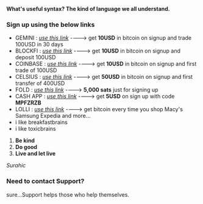 

**What's useful syntax?  The kind of language we all understand.**

### Sign up using the below links

- GEMINI : _[use this link](https://gemini.com/share/qz6d8kfe)_ ----> get **10USD** in bitcoin on signup and trade 100USD in 30 days
- BLOCKFI : _[use this link](https://blockfi.com/?ref=e67ce9d2)_ ----> get **10USD** in bitcoin on signup and deposit 100USD
- COINBASE : _[use this link](https://www.coinbase.com/join/shriva_rx)_ ----> get **10USD** in bitcoin on signup and first trade of 100USD
- CELSIUS : _[use this link](https://celsiusnetwork.app.link/168531fa35)_ ----> get **50USD** in bitcoin on signup and first transfer of 400USD
- FOLD : _[use this link](https://use.foldapp.com/r/TAJHF47W)_ ----> **5,000 sats** just for signing up
- CASH APP : _[use this link](https://cash.app)_ ----> get **5USD** on sign up with code **MPFZRZB**
- LOLLI : _[use this link](https://lolli.com/share/3zEBDefcZs)_ ----> get bitcoin every time you shop Macy's Samsung Expedia and more...
- i like breakfastbrains
- i like toxicbrains


1. **Be kind**
2. **Do good**
3. **Live and let live**

_Surahic_



### Need to contact Support?
sure...Support helps those who help themselves.
